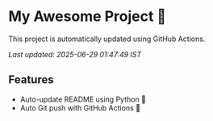 # My Awesome Project 🚀

This project is automatically updated using GitHub Actions.

_Last updated: 2025-06-29 01:47:49 IST_

## Features
- Auto-update README using Python 🐍
- Auto Git push with GitHub Actions 🤖
